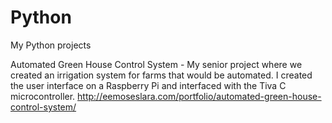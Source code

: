 # Python
My Python projects

Automated Green House Control System - My senior project where we created an irrigation system for farms that would be automated. I created the user interface on a Raspberry Pi and interfaced with the Tiva C microcontroller. http://eemoseslara.com/portfolio/automated-green-house-control-system/
